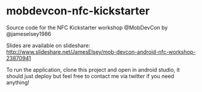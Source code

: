 mobdevcon-nfc-kickstarter
=========================

Source code for the NFC Kickstarter workshop @MobDevCon by @jameselsey1986

Slides are available on slideshare: http://www.slideshare.net/JamesElsey/mob-devcon-android-nfc-workshop-23870941

To run the application, clone this project and open in android studio, it should just deploy but feel free to contact me via twitter if you need anything!
